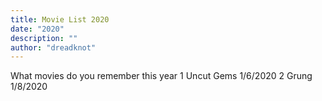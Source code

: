 ```yaml
---
title: Movie List 2020
date: "2020"
description: ""
author: "dreadknot"
---
```

What movies do you remember this year
1 Uncut Gems 1/6/2020
2 Grung 1/8/2020
